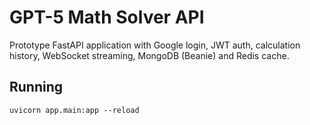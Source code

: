 # GPT-5 Math Solver API

Prototype FastAPI application with Google login, JWT auth, calculation history, WebSocket streaming, MongoDB (Beanie) and Redis cache.

## Running

```
uvicorn app.main:app --reload
```
